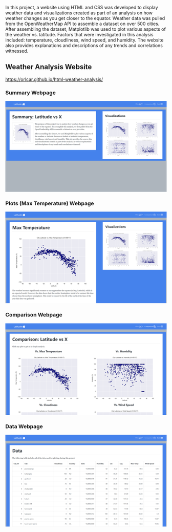 In this project, a website using HTML and CSS was developed to display weather data and visualizations created as part of an analysis on how weather changes 
as you get closer to the equator. Weather data was pulled from the OpenWeatherMap API to assemble a dataset on over 500 cities. After assembling the dataset, 
Matplotlib was used to plot various aspects of the weather vs. latitude. Factors that were investigated in this analysis included: temperature, cloudliness, 
wind speed, and humidity. The website also provides explanations and descriptions of any trends and correlations witnessed.

## Weather Analysis Website
https://orlcar.github.io/html-weather-analysis/

### Summary Webpage
![Summary Webpage](Resources/assets/images/summary_webpage.png)

### Plots (Max Temperature) Webpage
![Plots Max Temperature Webpage](Resources/assets/images/max_temp_webpage.png)

### Comparison Webpage
![Comparison Webpage](Resources/assets/images/comparison_webpage.png)

### Data Webpage
![Data Webpage](Resources/assets/images/data_webpage.png)